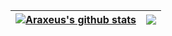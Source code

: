 | <a href="#"><img align="center" src="https://github-readme-stats-araxeus.vercel.app/api?username=Araxeus&count_private=true&show_icons=true&theme=radical&include_all_commits=true&hide_border=true" alt="Araxeus's github stats" /></a> | <a href="#"><img align="center" src="https://github-readme-stats-araxeus.vercel.app/api/top-langs/?username=Araxeus&exclude_repo=Arax,github-slideshow,vscodium,Obsidian-Vault,electron-builder,cli-progress,node-notifier,custom-electron-titlebar,chromecast-api,github-readme-stats,nopy,peru,YouTube.js&theme=radical&layout=compact&hide_border=true" /></a> |
| ------------- | ------------- |
